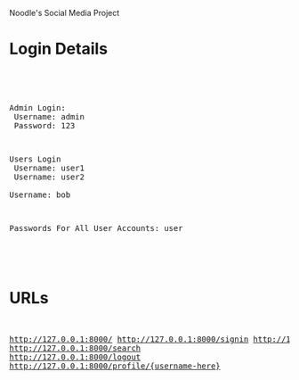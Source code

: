 Noodle's Social Media Project<br/>
<h1>Login Details</h1>
<pre>
<br />

Admin Login:<br />
Username: admin<br />
Password: 123<br />

Users Login<br />
Username: user1<br />
Username: user2<br />
Username: bob<br />

Passwords For All User Accounts: user<br />
</pre><br />

<h1>URLs</h1>
<pre>

http://127.0.0.1:8000/ 
http://127.0.0.1:8000/signin
http://127.0.0.1:8000/signup
http://127.0.0.1:8000/settings
http://127.0.0.1:8000/search
http://127.0.0.1:8000/logout
http://127.0.0.1:8000/profile/{username-here}
</pre>

